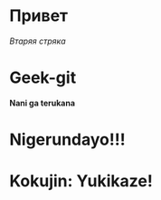  # Привет

 *Втаряя стряка*

 # Geek-git

 **Nani ga terukana**

 # Nigerundayo!!!

 # Kokujin: Yukikaze!